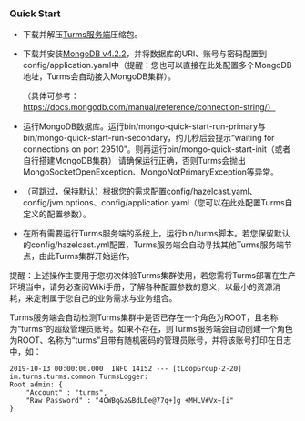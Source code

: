 ### Quick Start

- 下载并解压[Turms服务端](https://github.com/turms-im/turms/releases)压缩包。

- 下载并安装[MongoDB v4.2.2](https://www.mongodb.com/download-center/community)，并将数据库的URI、账号与密码配置到config/application.yaml中（提醒：您也可以直接在此处配置多个MongoDB地址，Turms会自动接入MongoDB集群）。

  （具体可参考：https://docs.mongodb.com/manual/reference/connection-string/）

- 运行MongoDB数据库。运行bin/mongo-quick-start-run-primary与bin/mongo-quick-start-run-secondary，约几秒后会提示“waiting for connections on port 29510”。则再运行bin/mongo-quick-start-init（或者自行搭建MongoDB集群）
  请确保运行正确，否则Turms会抛出MongoSocketOpenException、MongoNotPrimaryException等异常。

- （可跳过，保持默认）根据您的需求配置config/hazelcast.yaml、config/jvm.options、config/application.yaml（您可以在此处配置Turms自定义的配置参数）。

- 在所有需要运行Turms服务端的系统上，运行bin/turms脚本。若您保留默认的config/hazelcast.yml配置，Turms服务端会自动寻找其他Turms服务端节点，由此Turms集群开始运作。

提醒：上述操作主要用于您初次体验Turms集群使用，若您需将Turms部署在生产环境当中，请务必查阅Wiki手册，了解各种配置参数的意义，以最小的资源消耗，来定制属于您自己的业务需求与业务组合。

Turms服务端会自动检测Turms集群中是否已存在一个角色为ROOT，且名称为“turms”的超级管理员账号。如果不存在，则Turms服务端会自动创建一个角色为ROOT、名称为“turms”且带有随机密码的管理员账号，并将该账号打印在日志中，如：

```
2019-10-13 00:00:00.000  INFO 14152 --- [tLoopGroup-2-20] im.turms.turms.common.TurmsLogger:
Root admin: {
	"Account" : "turms",
	"Raw Password" : "4CWBq&z&BdLDe@77q+]g +MHLV#Vx~[i"
}
```